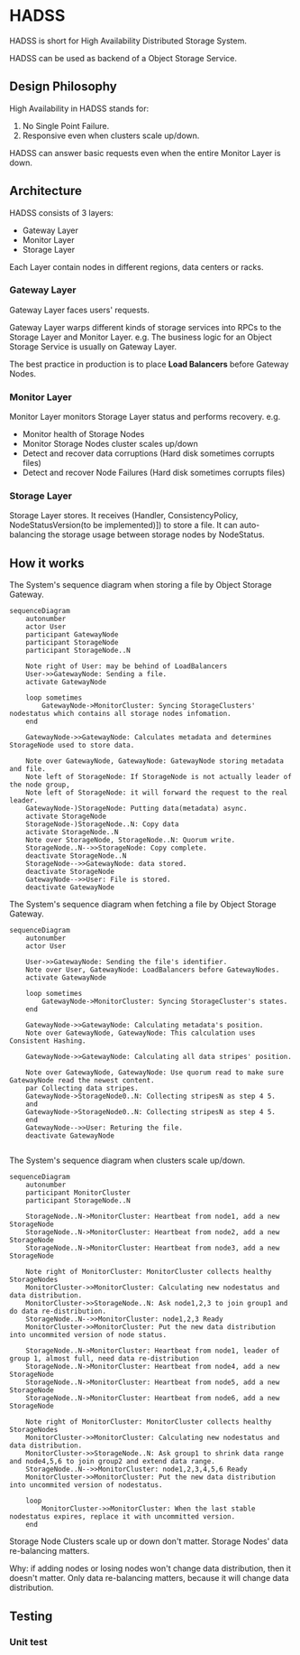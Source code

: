 # HADSS
HADSS is short for High Availability Distributed Storage System.

HADSS can be used as backend of a Object Storage Service.

## Design Philosophy
High Availability in HADSS stands for:
1. No Single Point Failure.
2. Responsive even when clusters scale up/down.

HADSS can answer basic requests even when the entire Monitor Layer is down.

## Architecture
HADSS consists of 3 layers:
- Gateway Layer
- Monitor Layer
- Storage Layer

Each Layer contain nodes in different regions, data centers or racks.

### Gateway Layer
Gateway Layer faces users' requests.

Gateway Layer warps different kinds of storage services into RPCs to the Storage Layer and Monitor Layer.
e.g. The business logic for an Object Storage Service is usually on Gateway Layer.

The best practice in production is to place **Load Balancers** before Gateway Nodes.

### Monitor Layer
Monitor Layer monitors Storage Layer status and performs recovery. e.g.
- Monitor health of Storage Nodes
- Monitor Storage Nodes cluster scales up/down
- Detect and recover data corruptions (Hard disk sometimes corrupts files)
- Detect and recover Node Failures (Hard disk sometimes corrupts files)

### Storage Layer
Storage Layer stores. It receives (Handler, ConsistencyPolicy, NodeStatusVersion(to be implemented)]) to store a file.
It can auto-balancing the storage usage between storage nodes by NodeStatus.

## How it works
The System's sequence diagram when storing a file by Object Storage Gateway.
```mermaid
sequenceDiagram
    autonumber
    actor User
    participant GatewayNode
    participant StorageNode
    participant StorageNode..N
    
    Note right of User: may be behind of LoadBalancers
    User->>GatewayNode: Sending a file.
    activate GatewayNode
    
    loop sometimes
        GatewayNode->MonitorCluster: Syncing StorageClusters' nodestatus which contains all storage nodes infomation.
    end
    
    GatewayNode->>GatewayNode: Calculates metadata and determines StorageNode used to store data.
    
    Note over GatewayNode, GatewayNode: GatewayNode storing metadata and file.
    Note left of StorageNode: If StorageNode is not actually leader of the node group,
    Note left of StorageNode: it will forward the request to the real leader.
    GatewayNode-)StorageNode: Putting data(metadata) async.
    activate StorageNode
    StorageNode-)StorageNode..N: Copy data
    activate StorageNode..N
    Note over StorageNode, StorageNode..N: Quorum write.
    StorageNode..N-->>StorageNode: Copy complete.
    deactivate StorageNode..N
    StorageNode-->>GatewayNode: data stored.
    deactivate StorageNode
    GatewayNode-->>User: File is stored.
    deactivate GatewayNode
```

The System's sequence diagram when fetching a file by Object Storage Gateway.
```mermaid
sequenceDiagram
    autonumber
    actor User
    
    User->>GatewayNode: Sending the file's identifier.
    Note over User, GatewayNode: LoadBalancers before GatewayNodes.
    activate GatewayNode
    
    loop sometimes
        GatewayNode->MonitorCluster: Syncing StorageCluster's states.
    end
    
    GatewayNode->>GatewayNode: Calculating metadata's position. 
    Note over GatewayNode, GatewayNode: This calculation uses Consistent Hashing. 
    
    GatewayNode->>GatewayNode: Calculating all data stripes' position. 
    
    Note over GatewayNode, GatewayNode: Use quorum read to make sure GatewayNode read the newest content. 
    par Collecting data stripes.
    GatewayNode->StorageNode0..N: Collecting stripesN as step 4 5.
    and
    GatewayNode->StorageNode0..N: Collecting stripesN as step 4 5.
    end
    GatewayNode-->>User: Returing the file.
    deactivate GatewayNode
    
```

The System's sequence diagram when clusters scale up/down.
```mermaid
sequenceDiagram
    autonumber
    participant MonitorCluster
    participant StorageNode..N 
    
    StorageNode..N->MonitorCluster: Heartbeat from node1, add a new StorageNode
    StorageNode..N->MonitorCluster: Heartbeat from node2, add a new StorageNode
    StorageNode..N->MonitorCluster: Heartbeat from node3, add a new StorageNode
    
    Note right of MonitorCluster: MonitorCluster collects healthy StorageNodes
    MonitorCluster->>MonitorCluster: Calculating new nodestatus and data distribution.
    MonitorCluster->>StorageNode..N: Ask node1,2,3 to join group1 and do data re-distribution.
    StorageNode..N-->>MonitorCluster: node1,2,3 Ready
    MonitorCluster->>MonitorCluster: Put the new data distribution into uncommited version of node status.
    
    StorageNode..N->MonitorCluster: Heartbeat from node1, leader of group 1, almost full, need data re-distribution
    StorageNode..N->MonitorCluster: Heartbeat from node4, add a new StorageNode
    StorageNode..N->MonitorCluster: Heartbeat from node5, add a new StorageNode
    StorageNode..N->MonitorCluster: Heartbeat from node6, add a new StorageNode
    
    Note right of MonitorCluster: MonitorCluster collects healthy StorageNodes
    MonitorCluster->>MonitorCluster: Calculating new nodestatus and data distribution.
    MonitorCluster->>StorageNode..N: Ask group1 to shrink data range and node4,5,6 to join group2 and extend data range.
    StorageNode..N-->>MonitorCluster: node1,2,3,4,5,6 Ready
    MonitorCluster->>MonitorCluster: Put the new data distribution into uncommited version of nodestatus.
    
    loop
        MonitorCluster->>MonitorCluster: When the last stable nodestatus expires, replace it with uncommitted version.
    end
```


Storage Node Clusters scale up or down don't matter.
Storage Nodes' data re-balancing matters.

Why: if adding nodes or losing nodes won't change data distribution, then it doesn't matter.
Only data re-balancing matters, because it will change data distribution.

## Testing
### Unit test
